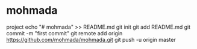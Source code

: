 # mohmada
 project
echo "# mohmada" >> README.md
git init
git add README.md
git commit -m "first commit"
git remote add origin https://github.com/mohmada/mohmada.git
git push -u origin master
